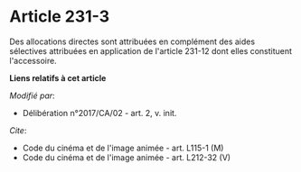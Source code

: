 # Article 231-3

Des allocations directes sont attribuées en complément des aides sélectives attribuées en application de l'article 231-12
dont elles constituent l'accessoire.

**Liens relatifs à cet article**

_Modifié par_:

  - Délibération n°2017/CA/02 - art. 2, v. init.

_Cite_:

  - Code du cinéma et de l'image animée - art. L115-1 (M)
  - Code du cinéma et de l'image animée - art. L212-32 (V)
